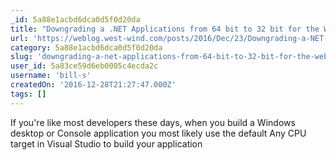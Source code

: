 ```yaml
---
_id: 5a88e1acbd6dca0d5f0d20da
title: "Downgrading a .NET Applications from 64 bit to 32 bit for the WebBrowser Control"
url: 'https://weblog.west-wind.com/posts/2016/Dec/23/Downgrading-a-NET-Applications-from-64-bit-to-32-bit-for-the-WebBrowser-Control'
category: 5a88e1acbd6dca0d5f0d20da
slug: 'downgrading-a-net-applications-from-64-bit-to-32-bit-for-the-webbrowser-control'
user_id: 5a83ce59d6eb0005c4ecda2c
username: 'bill-s'
createdOn: '2016-12-28T21:27:47.000Z'
tags: []
---
```


If you're like most developers these days, when you build a Windows desktop or Console application you most likely use the default Any CPU target in Visual Studio to build your application
